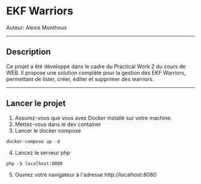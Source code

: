 # EKF Warriors

Auteur: Alexis Monthoux

---

## Description

Ce projet a été développé dans le cadre du Practical Work 2 du cours de WEB. Il propose une solution complète pour la gestion des EKF Warriors, permettant de lister, créer, éditer et supprimer des warriors.

---

## Lancer le projet

1. Assurez-vous que vous avez Docker installé sur votre machine.
2. Mettez-vous dans le dev container
3. Lancer le docker compose
```
docker-compose up -d
```
4. Lancez le serveur php
```
php -S localhost:8080
```
5. Ouvrez votre navigateur à l'adresse http://localhost:8080

